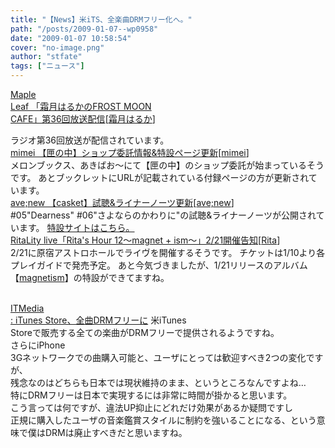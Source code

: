 ```yaml
---
title: "【News】米iTS、全楽曲DRMフリー化へ。"
path: "/posts/2009-01-07--wp0958"
date: "2009-01-07 10:58:54"
cover: "no-image.png"
author: "stfate"
tags: ["ニュース"]
---
```


<style type="text/css">
<!--
p {white-space: pre-wrap};
-->
</style>

<a class="topics" href="http://www.timerocket.co.jp/fmc/" target="_blank">Maple Leaf 「霜月はるかのFROST MOON CAFE」第36回放送配信</a><span class="junre">[<a href="http://shimotsukin.com/" target="_blank">霜月はるか</a>]</span>
<div class="news">ラジオ第36回放送が配信されています。</div>
<a class="topics" href="http://totsu-kuni.net/" target="_blank">mimei 【匣の中】ショップ委託情報&特設ページ更新</a><span class="junre">[<a href="http://totsu-kuni.net/" target="_blank">mimei</a>]</span>
<div class="news">メロンブックス、あきばお～にて【匣の中】のショップ委託が始まっているそうです。
あとブックレットにURLが記載されている付録ページの方が更新されています。</div>
<a class="topics" href="http://www.avenew.jp/" target="_blank">ave;new 【casket】試聴&ライナーノーツ更新</a><span class="junre">[<a href="http://www.avenew.jp/" target="_blank">ave;new</a>]</span>
<div class="news">#05"Dearness" #06"さよならのかわりに"の試聴&ライナーノーツが公開されています。
<a href="http://www.avenew.jp/casket/top.html" target="_blank">特設サイトはこちら。</a></div>
<a class="topics" href="http://ritarita.jugem.jp/" target="_blank">RitaLity live「Rita's Hour 12～magnet + ism～」2/21開催告知</a><span class="junre">[<a href="http://ritarita.jp/" target="_blank">Rita</a>]</span>
<div class="news">2/21に原宿アストロホールでライヴを開催するそうです。
チケットは1/10より各プレイガイドで発売予定。
あと今気づきましたが、1/21リリースのアルバム【<a href="http://ritarita.jp/R6th.html" target="_blank">magnetism</a>】の特設ができてますね。</div>
<br>

<!--more-->
<a href="http://www.itmedia.co.jp/news/articles/0901/07/news026.html" target="_blank">ITMedia : iTunes Store、全曲DRMフリーに</a>
米iTunes Storeで販売する全ての楽曲がDRMフリーで提供されるようですね。
さらにiPhone 3Gネットワークでの曲購入可能と、ユーザにとっては歓迎すべき2つの変化ですが、
残念なのはどちらも日本では現状維持のまま、というところなんですよね…
特にDRMフリーは日本で実現するには非常に時間が掛かると思います。
こう言っては何ですが、違法UP抑止にどれだけ効果があるか疑問ですし
正規に購入したユーザの音楽鑑賞スタイルに制約を強いることになる、という意味で僕はDRMは廃止すべきだと思いますね。
